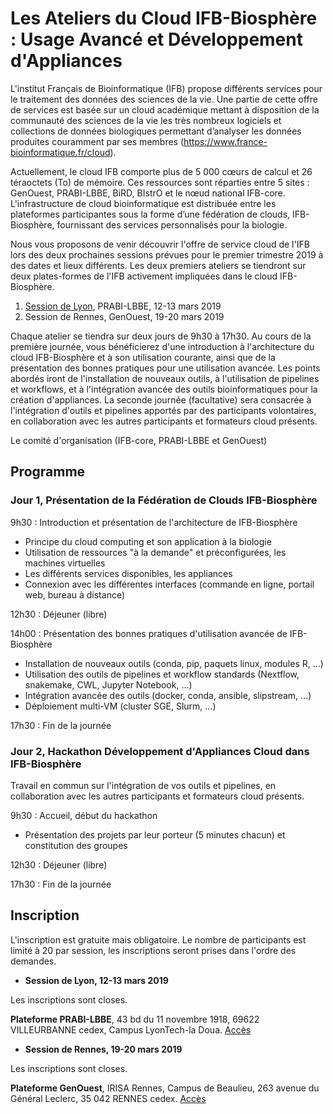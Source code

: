 Les Ateliers du Cloud IFB-Biosphère : Usage Avancé et Développement d'Appliances
================================================================================

L'institut Français de Bioinformatique (IFB) propose différents services pour le traitement des données des sciences de la vie. Une partie de cette offre de services est basée sur un cloud académique mettant à disposition de la communauté des sciences de la vie les très nombreux logiciels et collections de données biologiques permettant d’analyser les données produites couramment par ses membres (https://www.france-bioinformatique.fr/cloud).

Actuellement, le cloud IFB comporte plus de 5 000 cœurs de calcul et 26 téraoctets (To) de mémoire. Ces ressources sont réparties entre 5 sites : GenOuest, PRABI-LBBE, BiRD, BIstrO et le nœud national IFB-core. L'infrastructure de cloud bioinformatique est distribuée entre les plateformes participantes sous la forme d’une fédération de clouds, IFB-Biosphère, fournissant des services personnalisés pour la biologie.

Nous vous proposons de venir découvrir l'offre de service cloud de l'IFB lors des deux prochaines sessions prévues pour le premier trimestre 2019 à des dates et lieux différents. Les deux premiers ateliers se tiendront sur deux plates-formes de l'IFB activement impliquées dans le cloud IFB-Biosphère.

1. [Session de Lyon](https://gitlab.in2p3.fr/ifb-biosphere/les-ateliers/blob/master/README.md), PRABI-LBBE, 12-13 mars 2019
2. Session de Rennes, GenOuest, 19-20 mars 2019

Chaque atelier se tiendra sur deux jours de 9h30 à 17h30. Au cours de la première journée, vous bénéficierez d'une introduction à l'architecture du cloud IFB-Biosphère et à son utilisation courante, ainsi que de la présentation des bonnes pratiques pour une utilisation avancée. Les points abordés iront de l'installation de nouveaux outils, à l'utilisation de pipelines et workflows, et à l'intégration avancée des outils bioinformatiques pour la création d'appliances. La seconde journée (facultative) sera consacrée à l'intégration d'outils et pipelines apportés par des participants volontaires, en collaboration avec les autres participants et formateurs cloud présents.

Le comité d'organisation (IFB-core, PRABI-LBBE et GenOuest)

Programme
---------

### Jour 1, Présentation de la Fédération de Clouds IFB-Biosphère

9h30 : Introduction et présentation de l'architecture de IFB-Biosphère
 - Principe du cloud computing et son application à la biologie
 - Utilisation de ressources "à la demande" et préconfigurées, les machines virtuelles
 - Les différents services disponibles, les appliances
 - Connexion avec les différentes interfaces (commande en ligne, portail web, bureau à distance)

12h30 : Déjeuner (libre)

14h00 : Présentation des bonnes pratiques d'utilisation avancée de IFB-Biosphère
 - Installation de nouveaux outils (conda, pip, paquets linux, modules R, ...)
 - Utilisation des outils de pipelines et workflow standards (Nextflow, snakemake, CWL, Jupyter Notebook, ...)
 - Intégration avancée des outils (docker, conda, ansible, slipstream, ...)
 - Déploiement multi-VM (cluster SGE, Slurm, ...)

17h30 : Fin de la journée

### Jour 2, Hackathon Développement d'Appliances Cloud dans IFB-Biosphère

Travail en commun sur l'intégration de vos outils et pipelines, en collaboration avec les autres participants et formateurs cloud présents.

9h30 : Accueil, début du hackathon
 - Présentation des projets par leur porteur (5 minutes chacun) et constitution des groupes

12h30 : Déjeuner (libre)

17h30 : Fin de la journée


Inscription
-----------

L'inscription est gratuite mais obligatoire. Le nombre de participants est limité à 20 par session, les inscriptions seront prises dans l'ordre des demandes.

* **Session de Lyon, 12-13 mars 2019**

Les inscriptions sont closes.
<!--[Formulaire](https://evento.renater.fr/survey/atelier-cloud-ifb-biosphere-lyon-12-13-mars-2019-yguffdi9).
Clôture des inscriptions : 6 mars 2019.-->

**Plateforme PRABI-LBBE**, 43 bd du 11 novembre 1918, 69622 VILLEURBANNE cedex, Campus LyonTech-la Doua.
[Accès](https://www.univ-lyon1.fr/campus/plan-des-campus/)

* **Session de Rennes, 19-20 mars 2019**

Les inscriptions sont closes.
<!--[Formulaire](https://evento.renater.fr/survey/atelier-cloud-ifb-biosphere-rennes-19-20-mars-2019-ogy4k3u6).
Clôture des inscriptions : 11 mars 2019.-->

**Plateforme GenOuest**, IRISA Rennes, Campus de Beaulieu, 263 avenue du Général Leclerc, 
35 042 RENNES cedex.
[Accès](http://www.irisa.fr/fr/plan-acces)

